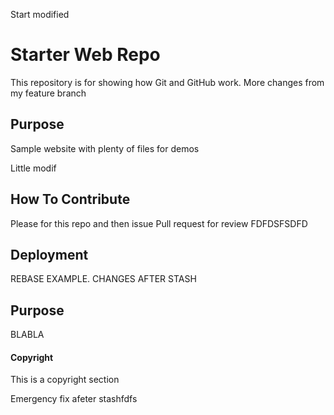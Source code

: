 Start modified

# Starter Web Repo

This repository is for showing how Git and GitHub work. More changes from my feature branch

## Purpose

Sample website with plenty of files for demos

Little modif

## How To Contribute

Please for this repo and then issue Pull request for review  FDFDSFSDFD

## Deployment

REBASE EXAMPLE. CHANGES AFTER STASH

## Purpose


BLABLA


#### Copyright

This is a copyright section 

Emergency fix afeter stashfdfs